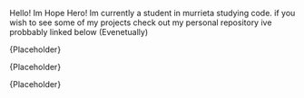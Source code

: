 Hello! Im Hope Hero! Im currently a student in murrieta studying code. if you wish to see some of my projects check out my personal repository ive probbably linked below (Evenetually)

{Placeholder}

{Placeholder}

{Placeholder}

<!---
HopeHero/HopeHero is a ✨ special ✨ cus me appear on le page!
--->
